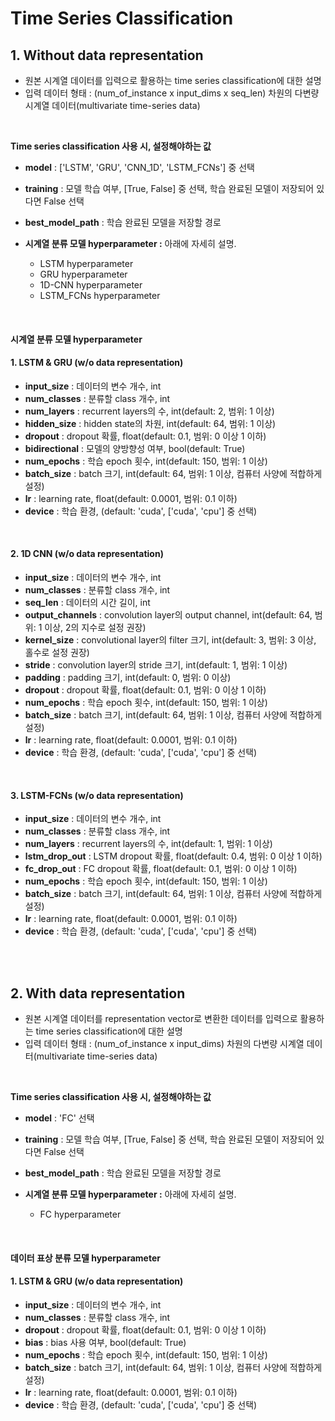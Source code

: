 # Time Series Classification

## 1. Without data representation

- 원본 시계열 데이터를 입력으로 활용하는 time series classification에 대한 설명
- 입력 데이터 형태 : (num_of_instance x input_dims x seq_len) 차원의 다변량 시계열 데이터(multivariate time-series data)
<br>

**Time series classification 사용 시, 설정해야하는 값**
* **model** : ['LSTM', 'GRU', 'CNN_1D', 'LSTM_FCNs'] 중 선택
* **training** : 모델 학습 여부, [True, False] 중 선택, 학습 완료된 모델이 저장되어 있다면 False 선택
* **best_model_path** : 학습 완료된 모델을 저장할 경로

* **시계열 분류 모델 hyperparameter :** 아래에 자세히 설명.
  * LSTM hyperparameter 
  * GRU hyperparameter 
  * 1D-CNN hyperparameter
  * LSTM_FCNs hyperparameter
<br>

#### 시계열 분류 모델 hyperparameter <br>

#### 1. LSTM & GRU (w/o data representation)
- **input_size** : 데이터의 변수 개수, int
- **num_classes** : 분류할 class 개수, int
- **num_layers** : recurrent layers의 수, int(default: 2, 범위: 1 이상)
- **hidden_size** : hidden state의 차원, int(default: 64, 범위: 1 이상)
- **dropout** : dropout 확률, float(default: 0.1, 범위: 0 이상 1 이하)
- **bidirectional** : 모델의 양방향성 여부, bool(default: True)
- **num_epochs** : 학습 epoch 횟수, int(default: 150, 범위: 1 이상)
- **batch_size** : batch 크기, int(default: 64, 범위: 1 이상, 컴퓨터 사양에 적합하게 설정)
- **lr** : learning rate, float(default: 0.0001, 범위: 0.1 이하)
- **device** : 학습 환경, (default: 'cuda', ['cuda', 'cpu'] 중 선택)
<br>

#### 2. 1D CNN (w/o data representation)
- **input_size** : 데이터의 변수 개수, int
- **num_classes** : 분류할 class 개수, int
- **seq_len** : 데이터의 시간 길이, int
- **output_channels** : convolution layer의 output channel, int(default: 64, 범위: 1 이상, 2의 지수로 설정 권장)
- **kernel_size** : convolutional layer의 filter 크기, int(default: 3, 범위: 3 이상, 홀수로 설정 권장)
- **stride** : convolution layer의 stride 크기, int(default: 1, 범위: 1 이상)
- **padding** : padding 크기, int(default: 0, 범위: 0 이상)
- **dropout** : dropout 확률, float(default: 0.1, 범위: 0 이상 1 이하)
- **num_epochs** : 학습 epoch 횟수, int(default: 150, 범위: 1 이상)
- **batch_size** : batch 크기, int(default: 64, 범위: 1 이상, 컴퓨터 사양에 적합하게 설정)
- **lr** : learning rate, float(default: 0.0001, 범위: 0.1 이하)
- **device** : 학습 환경, (default: 'cuda', ['cuda', 'cpu'] 중 선택)
<br>

#### 3.	LSTM-FCNs (w/o data representation)
- **input_size** : 데이터의 변수 개수, int
- **num_classes** : 분류할 class 개수, int
- **num_layers** : recurrent layers의 수, int(default: 1, 범위: 1 이상)
- **lstm_drop_out** : LSTM dropout 확률, float(default: 0.4, 범위: 0 이상 1 이하)
- **fc_drop_out** : FC dropout 확률, float(default: 0.1, 범위: 0 이상 1 이하)
- **num_epochs** : 학습 epoch 횟수, int(default: 150, 범위: 1 이상)
- **batch_size** : batch 크기, int(default: 64, 범위: 1 이상, 컴퓨터 사양에 적합하게 설정)
- **lr** : learning rate, float(default: 0.0001, 범위: 0.1 이하)
- **device** : 학습 환경, (default: 'cuda', ['cuda', 'cpu'] 중 선택)
 

<br><br>
## 2. With data representation
- 원본 시계열 데이터를 representation vector로 변환한 데이터를 입력으로 활용하는 time series classification에 대한 설명
- 입력 데이터 형태 : (num_of_instance x input_dims) 차원의 다변량 시계열 데이터(multivariate time-series data)
<br>

**Time series classification 사용 시, 설정해야하는 값**
* **model** : 'FC' 선택
* **training** : 모델 학습 여부, [True, False] 중 선택, 학습 완료된 모델이 저장되어 있다면 False 선택
* **best_model_path** : 학습 완료된 모델을 저장할 경로

* **시계열 분류 모델 hyperparameter :** 아래에 자세히 설명.
  * FC hyperparameter 
<br>

#### 데이터 표상 분류 모델 hyperparameter <br>

#### 1. LSTM & GRU (w/o data representation)
- **input_size** : 데이터의 변수 개수, int
- **num_classes** : 분류할 class 개수, int
- **dropout** : dropout 확률, float(default: 0.1, 범위: 0 이상 1 이하)
- **bias** : bias 사용 여부, bool(default: True)
- **num_epochs** : 학습 epoch 횟수, int(default: 150, 범위: 1 이상)
- **batch_size** : batch 크기, int(default: 64, 범위: 1 이상, 컴퓨터 사양에 적합하게 설정)
- **lr** : learning rate, float(default: 0.0001, 범위: 0.1 이하)
- **device** : 학습 환경, (default: 'cuda', ['cuda', 'cpu'] 중 선택)
<br>

